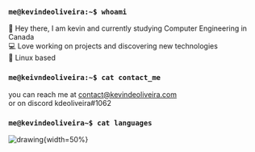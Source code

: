### `me@kevindeoliveira:~$ whoami`
:wave: Hey there, I am kevin and currently studying Computer Engineering in Canada<br/>
:computer: Love working on projects and discovering new technologies<br/>
:panda_face: Linux based<br/>
### `me@keivndeoliveira:~$ cat contact_me`
you can reach me at contact@kevindeoliveira.com<br/>
or on discord kdeoliveira#1062<br/>
### `me@kevindeoliveira~$ cat languages`
![drawing](https://user-images.githubusercontent.com/30329807/160302322-7d299b8b-42e6-4299-89e9-9dbd9ca93fc7.png){width=50%}


